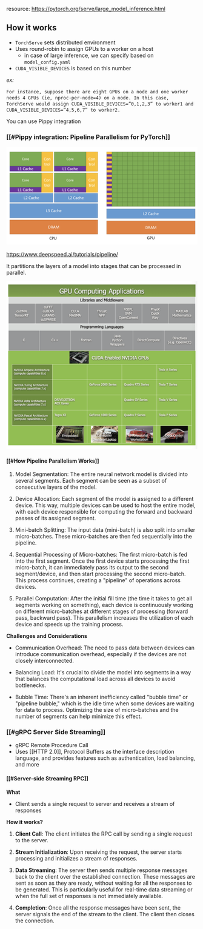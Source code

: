 resource: https://pytorch.org/serve/large_model_inference.html

## How it works

- `TorchServe` sets distributed environment
- Uses round-robin to assign GPUs to a worker on a host
  - in case of large inference, we can specify based on `model_config.yaml`
- `CUDA_VISIBLE_DEVICES` is based on this number

_ex:_

```
For instance, suppose there are eight GPUs on a node and one worker needs 4 GPUs (ie, nproc-per-node=4) on a node. In this case, TorchServe would assign CUDA_VISIBLE_DEVICES=”0,1,2,3” to worker1 and CUDA_VISIBLE_DEVICES=”4,5,6,7” to worker2.
```

You can use Pippy integration

### [[#Pippy integration: Pipeline Parallelism for PyTorch]]

![alt text](CUDA/image.png)

https://www.deepspeed.ai/tutorials/pipeline/

It partitions the layers of a model into stages that can be processed in parallel.

![Pippy from Deep speed](CUDA/image-1.png)

#### [[#How Pipeline Parallelism Works]]

1. Model Segmentation: The entire neural network model is divided into several segments. Each segment can be seen as a subset of consecutive layers of the model.

2. Device Allocation: Each segment of the model is assigned to a different device. This way, multiple devices can be used to host the entire model, with each device responsible for computing the forward and backward passes of its assigned segment.

3. Mini-batch Splitting: The input data (mini-batch) is also split into smaller micro-batches. These micro-batches are then fed sequentially into the pipeline.

4. Sequential Processing of Micro-batches: The first micro-batch is fed into the first segment. Once the first device starts processing the first micro-batch, it can immediately pass its output to the second segment/device, and then start processing the second micro-batch. This process continues, creating a "pipeline" of operations across devices.

5. Parallel Computation: After the initial fill time (the time it takes to get all segments working on something), each device is continuously working on different micro-batches at different stages of processing (forward pass, backward pass). This parallelism increases the utilization of each device and speeds up the training process.

**Challenges and Considerations**

- Communication Overhead: The need to pass data between devices can introduce communication overhead, especially if the devices are not closely interconnected.

- Balancing Load: It's crucial to divide the model into segments in a way that balances the computational load across all devices to avoid bottlenecks.

- Bubble Time: There's an inherent inefficiency called "bubble time" or "pipeline bubble," which is the idle time when some devices are waiting for data to process. Optimizing the size of micro-batches and the number of segments can help minimize this effect.

### [[#gRPC Server Side Streaming]]

- gRPC Remote Procedure Call
- Uses [[HTTP 2.0]], Protocol Buffers as the interface description language, and provides features such as authentication, load balancing, and more

#### [[#Server-side Streaming RPC]]

**What**
- Client sends a single request to server and receives a stream of responses

**How it works?**
1. **Client Call**: The client initiates the RPC call by sending a single request to the server.

2. **Stream Initialization**: Upon receiving the request, the server starts processing and initializes a stream of responses.
    
3. **Data Streaming**: The server then sends multiple response messages back to the client over the established connection. These messages are sent as soon as they are ready, without waiting for all the responses to be generated. This is particularly useful for real-time data streaming or when the full set of responses is not immediately available.
    
4. **Completion**: Once all the response messages have been sent, the server signals the end of the stream to the client. The client then closes the connection.





